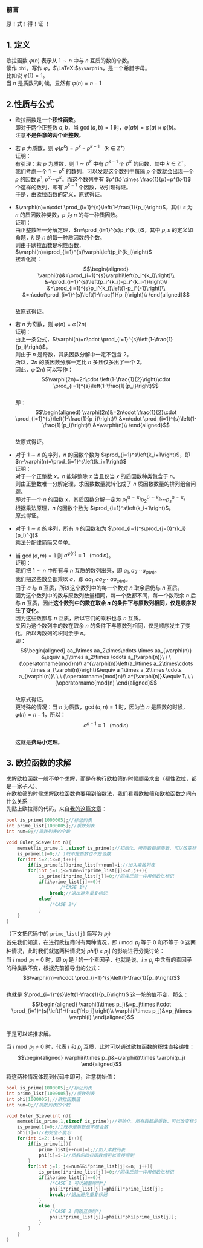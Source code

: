 ### 前言  
原！式！得！证 ！
## 1. 定义  
欧拉函数 $\varphi(n)$ 表示从 $1\sim n$ 中与 $n$ 互质的数的个数。  
读作 `phi`，写作 $\varphi$，$\LaTeX:$`$\varphi$`，是一个希腊字母。  
比如说 $\varphi(1) = 1$。  
当 n 是质数的时候，显然有 $\varphi(n) = n - 1$
## 2.性质与公式  
- 欧拉函数是一个**积性函数**。  
即对于两个正整数 $a,b$，当 $\operatorname{gcd}(a,b)=1$ 时，$\varphi(ab)=\varphi(a)\times \varphi(b)$。  
注意**不是任意的两个正整数**。  

- 若 $p$ 为质数，则 $\varphi(p^k)=p^k-p^{k-1}\ \ \ (k\in \mathbb{Z}^+)$  
  证明：  
  有引理：若 $p$ 为质数，则 $1\sim p^k$ 中有 $p^{k-1}$ 个 $p^k$ 的因数，其中 $k\in \mathbb{Z}^+$。  
  我们考虑一个 $1\sim p^k$ 的数列，可以发现这个数列中每隔 $p$ 个数就会出现一个 $p$ 的因数 $p^1,p^2\cdots p^k$。而这个数列中有 $p^{k} \times \frac{1}{p}=p^{k-1}$ 个这样的数列，即有 $p^{k-1}$ 个因数，故引理得证。  
  于是，由欧拉函数的定义，原式得证。  

- $\varphi(n)=n\cdot \prod_{i=1}^{s}\left(1-\frac{1}{p_i}\right)$，其中 $s$ 为 $n$ 的质因数种类数，$p$ 为 $n$ 的每一种质因数。  
  证明：  
  由正整数唯一分解定理，$n=\prod_{i=1}^{s}p_i^{k_i}$，其中 $p,s$ 的定义如命题，$k$ 是 $n$ 的每一种质因数的个数。  
  则由于欧拉函数是积性函数，$\varphi(n)=\prod_{i=1}^{s}\varphi\left(p_i^{k_i}\right)$  
  接着化简：  
  $$\begin{aligned}
    \varphi(n)&=\prod_{i=1}^{s}\varphi\left(p_i^{k_i}\right)\\
    &=\prod_{i=1}^{s}\left(p_i^{k_i}-p_i^{k_i-1}\right)\\
    &=\prod_{i=1}^{s}p_i^{k_i}\left(1-p_i^{-1}\right)\\
    &=n\cdot\prod_{i=1}^{s}\left(1-\frac{1}{p_i}\right)\\
  \end{aligned}$$  
  故原式得证。  
- 若 $n$ 为奇数，则 $\varphi(n)=\varphi(2n)$  
  证明：  
  由上一条公式，$\varphi(n)=n\cdot \prod_{i=1}^{s}\left(1-\frac{1}{p_i}\right)$。  
  则由于 $n$ 是奇数，其质因数分解中一定不包含 $2$。  
  所以，$2n$ 的质因数分解一定比 $n$ 多且仅多出了一个 $2$。  
  因此，$\varphi(2n)$ 可以写作：  
  $$\varphi(2n)=2n\cdot \left(1-\frac{1}{2}\right)\cdot \prod_{i=1}^{s}\left(1-\frac{1}{p_i}\right)$$  
  即：  
  $$\begin{aligned}
    \varphi(2n)&=2n\cdot \frac{1}{2}\cdot \prod_{i=1}^{s}\left(1-\frac{1}{p_i}\right)\\
    &=n\cdot \prod_{i=1}^{s}\left(1-\frac{1}{p_i}\right)\\
    &=\varphi(n)\\
  \end{aligned}$$  
  故原式得证。   
- 对于 $1\sim n$ 的序列，$n$ 的因数个数为 $\prod_{i=1}^s\left(k_i+1\right)$，即 $n-\varphi(n)=\prod_{i=1}^s\left(k_i+1\right)$  
  证明：  
  对于一个正整数 $x$，$n$ 能够整除 $x$ 当且仅当 $x$ 的质因数种类包含于 $n$。  
  则由正整数唯一分解定理，求因数数量就转化成了 $n$ 质因数数量的排列组合问题。  
  即对于一个 $n$ 的因数 $x$，其质因数分解一定为 $p_1^{0\sim k_1}p_2^{0\sim k_2}\cdots p_s^{0\sim k_s}$  
  根据乘法原理，$n$ 的因数个数为 $\prod_{i=1}^s\left(k_i+1\right)$。  
  原式得证。  
- 对于 $1\sim n$ 的序列，所有 $n$ 的因数和为 $\prod_{i=1}^s\prod_{j=0}^{k_i}(p_i)^{j}$   
  乘法分配律简简又单单。  
- 当 $\operatorname{gcd}(a,m)=1$ 则 $a^{\varphi(n)}\equiv 1 \ \ \ (\operatorname{mod} n)$。  
  证明：  
  我们把 $1\sim n$ 中所有与 $n$ 互质的数列出来，即 $a_1,a_2\cdots a_{\varphi(n)}$。  
  我们把这些数全都乘以 $a$，即 $aa_1,aa_2\cdots aa_{\varphi(n)}$。  
  由于 $a$ 与 $n$ 互质，所以这个数列中的每一个数对 $n$ 取余后仍与 $n$ 互质。  
  因为这个数列中的数与原数列数量相同，每一个数都不同，每一个数取余 $n$ 后与 $n$ 互质，因此**这个数列中的数在取余 $n$ 的条件下与原数列相同，仅是顺序发生了变化**。  
  因为这些数都与 $n$ 互质，所以它们的乘积也与 $n$ 互质。  
  又因为这个数列中的数在取余 $n$ 的条件下与原数列相同，仅是顺序发生了变化，所以两数列的积同余于 $n$。  
  即：  
  $$\begin{aligned}
    aa_1\times aa_2\times\cdots \times aa_{\varphi(n)} &\equiv a_1\times a_2\times \cdots a_{\varphi(n)}\ \ \ (\operatorname{mod}n)\\
    a^{\varphi(n)}\left(a_1\times a_2\times\cdots \times a_{\varphi(n)}\right)&\equiv a_1\times a_2\times \cdots a_{\varphi(n)}\ \ \ (\operatorname{mod}n)\\
    a^{\varphi(n)}&\equiv 1\ \ \ (\operatorname{mod}n)
  \end{aligned}$$  
  故原式得证。  
  更特殊的情况：当 $n$ 为质数，$\operatorname{gcd}(a,n)=1$ 时，因为当 $n$ 是质数的时候， $\varphi(n) = n - 1$，所以：  
  $$a^{n-1}\equiv 1\ \ \ (\operatorname{mod}n)$$  
  这就是**费马小定理**。  
 
 
## 3. 欧拉函数的求解  
求解欧拉函数一般不单个求解，而是在执行欧拉筛的时候顺带求出（都性欧拉，都是一家子人）。  
在欧拉筛的时候求解欧拉函数也要用到倍数法，我们看看欧拉筛和欧拉函数之间有什么关系：  
先贴上欧拉筛的代码，来自[我的这篇文章](https://www.luogu.com.cn/article/vhra8gy8)：  
```cpp
bool is_prime[1000005];//标记列表
int prime_list[1000005];//质数列表
int num=0;//质数列表的个数

void Euler_Sieve(int n){
	memset(is_prime,1 ,sizeof is_prime);//初始化，所有数都是质数，可以改变标记方式以省去 
	is_prime[1]=0;// 1既不是质数也不是合数 
	for(int i=2;i<=n;i++){
		if(is_prime[i])prime_list[++num]=i;//加入素数列表 
		for(int j=1;j<=num&&i*prime_list[j]<=n;j++){
			is_prime[i*prime_list[j]]=0;//同埃氏筛一样用倍数法标记 
			if(i%prime_list[j]==0){
        	  		/*CASE 1*/	
				break;//退出避免重复标记 
			else{
				/*CASE 2*/
			}
	}
}
```  
（下文把代码中的 `prime_list[j]` 简写为 $p_j$）  
首先我们知道，在进行欧拉筛时有两种情况，即 $i\bmod p_j$ 等于 $0$ 和不等于 $0$ 这两种情况，此时我们就这两种情况对 $phi[i\times p_j]$ 的影响进行分类讨论：  
当 $i\bmod p_j=0$ 时，即 $p_j$ 是 $i$ 的一个素因子，也就是说，$i\times p_j$ 中含有的素因子的种类数不变，根据先前推导出的公式：  
$$\varphi(n)=n\cdot \prod_{i=1}^{s}\left(1-\frac{1}{p_i}\right)$$  
也就是 $\prod_{i=1}^{s}\left(1-\frac{1}{p_i}\right)$ 这一坨的值不变，那么：  
$$\begin{aligned}
\varphi(i\times p_j)&=p_j\times i\cdot \prod_{i=1}^{s}\left(1-\frac{1}{p_i}\right)\\
\varphi(i\times p_j)&=p_j\times \varphi(i) 
\end{aligned}$$  
于是可以递推求解。  

当 $i \bmod p_j \ne 0$ 时，代表 $i$ 和 $p_j$ 互质，此时可以通过欧拉函数的积性直接递推：  
$$\begin{aligned}
\varphi(i\times p_j)&=\varphi(i)\times \varphi(p_j)
\end{aligned}$$  

将这两种情况体现到代码中即可，注意初始值：  
```cpp
bool is_prime[1000005];//标记列表
int prime_list[1000005];//质数列表
int phi[1000005];//欧拉函数值
int num=0;//质数列表的个数

void Euler_Sieve(int n){
	memset(is_prime,1,sizeof is_prime);//初始化，所有数都是质数，可以改变标记方式以省去
	is_prime[1]=0;//1既不是质数也不是合数
	phi[1]=1//初始值不能忘
	for(int i=2; i<=n; i++){
		if(is_prime[i]){
			prime_list[++num]=i;//加入素数列表
			phi[i]=i-1//质数的欧拉函数值可以直接得到
		}
		for(int j=1; j<=num&&i*prime_list[j]<=n; j++){
			is_prime[i*prime_list[j]]=0;//同埃氏筛一样用倍数法标记
			if(i%prime_list[j]==0){
				/*CASE 1 可以被整除时*/
				phi[i*prime_list[j]]=phi[i]*prime_list[j];
				break;//退出避免重复标记
			}
			else {
				/*CASE 2 两数互质时*/
				phi[i*prime_list[j]]=phi[i]*phi[prime_list[j]];
			}
		}
	}
}
```